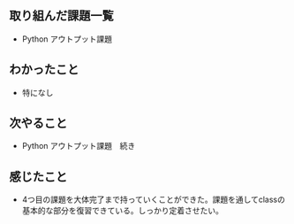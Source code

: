 ## 取り組んだ課題一覧 
- Python アウトプット課題
## わかったこと
- 特になし
## 次やること  
- Python アウトプット課題　続き
## 感じたこと 
- 4つ目の課題を大体完了まで持っていくことができた。課題を通してclassの基本的な部分を復習できている。しっかり定着させたい。